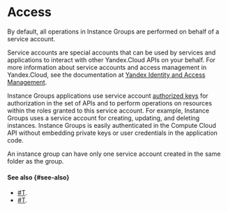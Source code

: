 # Access

By default, all operations in Instance Groups are performed on behalf of a service account.

Service accounts are special accounts that can be used by services and applications to interact with other Yandex.Cloud APIs on your behalf. For more information about service accounts and access management in Yandex.Cloud, see the documentation at [Yandex Identity and Access Management](../../../iam/).

Instance Groups applications use service account [authorized  keys](../../../iam/concepts/authorization/key.md) for authorization in the set of APIs and to perform operations on resources within the roles granted to this service account. For example, Instance Groups uses a service account for creating, updating, and deleting instances. Instance Groups is easily authenticated in the Compute Cloud API without embedding private keys or user credentials in the application code.

An instance group can have only one service account created in the same folder as the group.

#### See also {#see-also}

- [#T](../../quickstart/ig.md).
- [#T](../../../iam/operations/sa/create.md).
